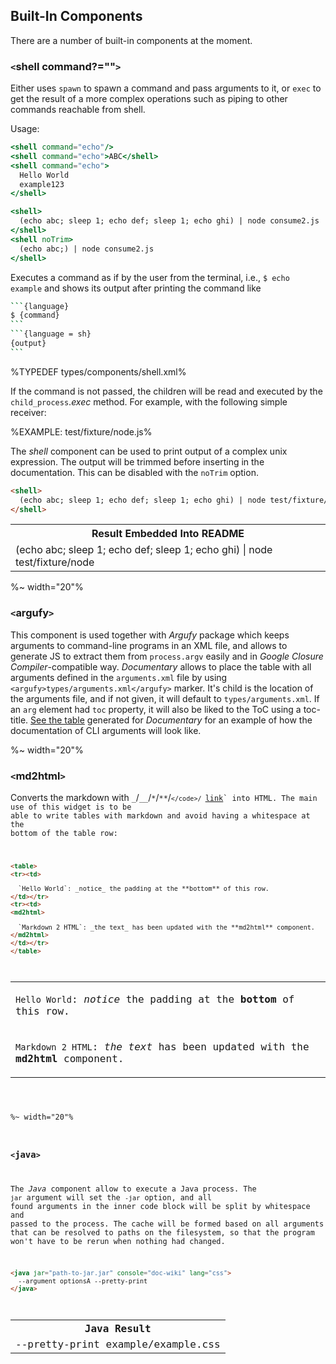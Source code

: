 ## Built-In Components

There are a number of built-in components at the moment.

### `<`shell command?=""`>`

Either uses `spawn` to spawn a command and pass arguments to it, or `exec` to get the result of a more complex operations such as piping to other commands reachable from shell.

Usage:

```jsx
<shell command="echo"/>
<shell command="echo">ABC</shell>
<shell command="echo">
  Hello World
  example123
</shell>

<shell>
  (echo abc; sleep 1; echo def; sleep 1; echo ghi) | node consume2.js
</shell>
<shell noTrim>
  (echo abc;) | node consume2.js
</shell>
```

Executes a command as if by the user from the terminal, i.e., `$ echo example` and shows its output after printing the command like

````sh
```{language}
$ {command}
```
```{language = sh}
{output}
```
````

%TYPEDEF types/components/shell.xml%

If the command is not passed, the children will be read and executed by the `child_process`._exec_ method. For example, with the following simple receiver:

%EXAMPLE: test/fixture/node.js%

The _shell_ component can be used to print output of a complex unix expression. The output will be trimmed before inserting in the documentation. This can be disabled with the `noTrim` option.

```html
<shell>
  (echo abc; sleep 1; echo def; sleep 1; echo ghi) | node test/fixture/node
</shell>
```

<table>
<tr><th>Result Embedded Into README</th></tr>
<tr/>
<tr><td>

<shell>
  (echo abc; sleep 1; echo def; sleep 1; echo ghi) | node test/fixture/node
</shell>
</th></td>
</table>

%~ width="20"%

### `<`argufy`>`

This component is used together with _Argufy_ package which keeps arguments to command-line programs in an XML file, and allows to generate JS to extract them from `process.argv` easily and in _Google Closure Compiler_-compatible way. _Documentary_ allows to place the table with all arguments defined in the `arguments.xml` file by using `<argufy>types/arguments.xml</argufy>` marker. It's child is the location of the arguments file, and if not given, it will default to `types/arguments.xml`. If an `arg` element had `toc` property, it will also be liked to the ToC using a toc-title. [See the table](#cli) generated for _Documentary_ for an example of how the documentation of CLI arguments will look like.

%~ width="20"%

### `<`md2html`>`

Converts the markdown with `_`/`__`/`*`/`**`/<code>`</code>/
`[link](#link)` into HTML. The main use of this widget is to be able to write tables with markdown and avoid having a whitespace at the bottom of the table row:

```html
<table>
<tr><td>

  `Hello World`: _notice_ the padding at the **bottom** of this row.
</td></tr>
<tr><td>
<md2html>

  `Markdown 2 HTML`: _the text_ has been updated with the **md2html** component.
</md2html>
</td></tr>
</table>
```

<table>
<tr><td>

  `Hello World`: _notice_ the padding at the **bottom** of this row.
</td></tr>
<tr><td>
<md2html>

  `Markdown 2 HTML`: _the text_ has been updated with the **md2html** component.
</md2html>
</td></tr>
</table>

%~ width="20"%

### `<`java`>`

The _Java_ component allow to execute a Java process. The `jar` argument will set the `-jar` option, and all found arguments in the inner code block will be split by whitespace and passed to the process. The cache will be formed based on all arguments that can be resolved to paths on the filesystem, so that the program won't have to be rerun when nothing had changed.

```html
<java jar="path-to-jar.jar" console="doc-wiki" lang="css">
  --argument optionsA --pretty-print
</java>
```

<table>
<tr><th>Java Result</th></tr>
<tr/>
<tr><td>

<java jar="closure-stylesheets.jar" console="doc-wiki" lang="css">
  --pretty-print example/example.css
</java>
</th></td>
</table>

<!-- MacBook:documentary zavr$ ln -s  /Users/zavr/node_modules/closure-stylesheets-java/target/closure-stylesheets-1.8.0-SNAPSHOT-jar-with-dependencies.jar closure-stylesheets.jar -->